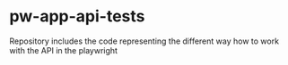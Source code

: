 # pw-app-api-tests
Repository includes the code representing the different way how to work with the API in the playwright
